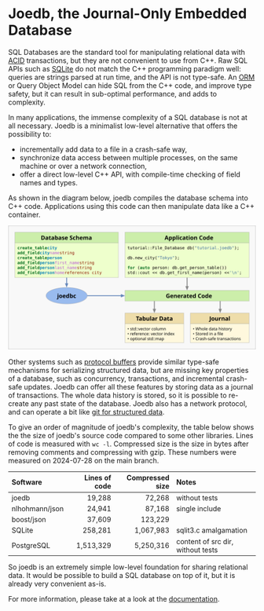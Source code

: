# Joedb, the Journal-Only Embedded Database

SQL Databases are the standard tool for manipulating relational data with
[ACID](https://en.wikipedia.org/wiki/ACID) transactions, but they are not
convenient to use from C++. Raw SQL APIs such as
[SQLite](https://www.sqlite.org/cintro.html) do not match the C++ programming
paradigm well: queries are strings parsed at run time, and the API is not
type-safe. An
[ORM](https://en.wikipedia.org/wiki/Object%E2%80%93relational_mapping) or Query
Object Model can hide SQL from the C++ code, and improve type safety, but it
can result in sub-optimal performance, and adds to complexity.

In many applications, the immense complexity of a SQL database is not at all
necessary. Joedb is a minimalist low-level alternative that offers the
possibility to:

 - incrementally add data to a file in a crash-safe way,
 - synchronize data access between multiple processes, on the same machine or
   over a network connection,
 - offer a direct low-level C++ API, with compile-time checking of field names
   and types.

As shown in the diagram below, joedb compiles the database schema into C++
code. Applications using this code can then manipulate data like a C++
container.

![Diagram](doc/source/images/joedb.svg)

Other systems such as [protocol buffers](https://protobuf.dev/) provide similar
type-safe mechanisms for serializing structured data, but are missing key
properties of a database, such as concurrency, transactions, and incremental
crash-safe updates. Joedb can offer all these features by storing data as a
journal of transactions. The whole data history is stored, so it is possible to
re-create any past state of the database. Joedb also has a network protocol,
and can operate a bit like [git for structured
data](https://www.remi-coulom.fr/joedb/concurrency.html).

To give an order of magnitude of joedb's complexity, the table below shows the
the size of joedb's source code compared to some other libraries. Lines of code
is measured with ``wc -l``. Compressed size is the size in bytes after removing
comments and compressing with gzip. These numbers were measured on 2024-07-28
on the main branch.

| Software       | Lines of code | Compressed size | Notes
|:---------------|--------------:|----------------:|:--------------------------------
| joedb          |        19,288 |          72,268 | without tests
| nlhohmann/json |        24,941 |          87,168 | single include
| boost/json     |        37,609 |         123,229 |
| SQLite         |       258,281 |       1,067,983 | sqlit3.c amalgamation
| PostgreSQL     |     1,513,329 |       5,250,316 | content of src dir, without tests

So joedb is an extremely simple low-level foundation for sharing relational
data. It would be possible to build a SQL database on top of it, but it is
already very convenient as-is.

For more information, please take at a look at the
[documentation](https://www.remi-coulom.fr/joedb/intro.html).
